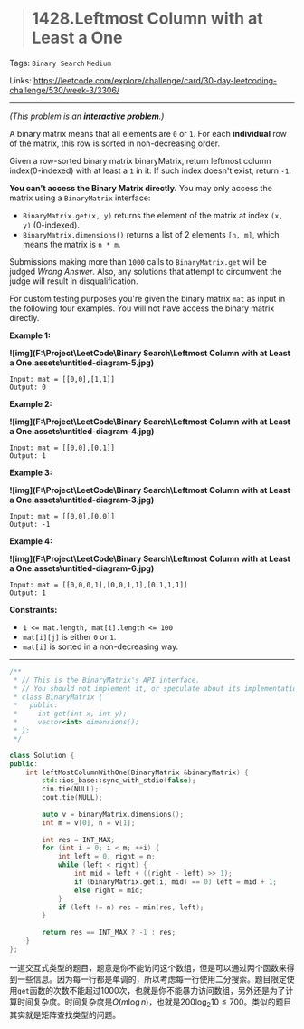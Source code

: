 > # 1428.Leftmost Column with at Least a One

Tags: `Binary Search` `Medium`

Links: https://leetcode.com/explore/challenge/card/30-day-leetcoding-challenge/530/week-3/3306/

-----

*(This problem is an **interactive problem**.)*

A binary matrix means that all elements are `0` or `1`. For each **individual** row of the matrix, this row is sorted in non-decreasing order.

Given a row-sorted binary matrix binaryMatrix, return leftmost column index(0-indexed) with at least a `1` in it. If such index doesn't exist, return `-1`.

**You can't access the Binary Matrix directly.** You may only access the matrix using a `BinaryMatrix` interface:

- `BinaryMatrix.get(x, y)` returns the element of the matrix at index `(x, y)` (0-indexed).
- `BinaryMatrix.dimensions()` returns a list of 2 elements `[n, m]`, which means the matrix is `n * m`.

Submissions making more than `1000` calls to `BinaryMatrix.get` will be judged *Wrong Answer*. Also, any solutions that attempt to circumvent the judge will result in disqualification.

For custom testing purposes you're given the binary matrix `mat` as input in the following four examples. You will not have access the binary matrix directly.

 

**Example 1:**

**![img](F:\Project\LeetCode\Binary Search\Leftmost Column with at Least a One.assets\untitled-diagram-5.jpg)**

```
Input: mat = [[0,0],[1,1]]
Output: 0
```

**Example 2:**

**![img](F:\Project\LeetCode\Binary Search\Leftmost Column with at Least a One.assets\untitled-diagram-4.jpg)**

```
Input: mat = [[0,0],[0,1]]
Output: 1
```

**Example 3:**

**![img](F:\Project\LeetCode\Binary Search\Leftmost Column with at Least a One.assets\untitled-diagram-3.jpg)**

```
Input: mat = [[0,0],[0,0]]
Output: -1
```

**Example 4:**

**![img](F:\Project\LeetCode\Binary Search\Leftmost Column with at Least a One.assets\untitled-diagram-6.jpg)**

```
Input: mat = [[0,0,0,1],[0,0,1,1],[0,1,1,1]]
Output: 1
```

**Constraints:**

- `1 <= mat.length, mat[i].length <= 100`
- `mat[i][j]` is either `0` or `1`.
- `mat[i]` is sorted in a non-decreasing way.

------

```c++
/**
 * // This is the BinaryMatrix's API interface.
 * // You should not implement it, or speculate about its implementation
 * class BinaryMatrix {
 *   public:
 *     int get(int x, int y);
 *     vector<int> dimensions();
 * };
 */

class Solution {
public:
    int leftMostColumnWithOne(BinaryMatrix &binaryMatrix) {
        std::ios_base::sync_with_stdio(false);
        cin.tie(NULL);
        cout.tie(NULL);
        
        auto v = binaryMatrix.dimensions();
        int m = v[0], n = v[1];
        
        int res = INT_MAX;
        for (int i = 0; i < m; ++i) {
            int left = 0, right = n;
            while (left < right) {
                int mid = left + ((right - left) >> 1);
                if (binaryMatrix.get(i, mid) == 0) left = mid + 1;
                else right = mid;
            }
            if (left != n) res = min(res, left);
        }
        
        return res == INT_MAX ? -1 : res;
    }
};
```

一道交互式类型的题目，题意是你不能访问这个数组，但是可以通过两个函数来得到一些信息。因为每一行都是单调的，所以考虑每一行使用二分搜索。题目限定使用`get`函数的次数不能超过1000次，也就是你不能暴力访问数组，另外还是为了计算时间复杂度。时间复杂度是$O(m \log n)$，也就是$200\log _2 10 \leq 700$。类似的题目其实就是矩阵查找类型的问题。